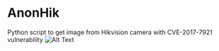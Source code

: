 # AnonHik
Python script to get image from Hikvision camera with CVE-2017-7921 vulnerability
![Alt Text](https://media.giphy.com/media/vFKqnCdLPNOKc/giphy.gif)
